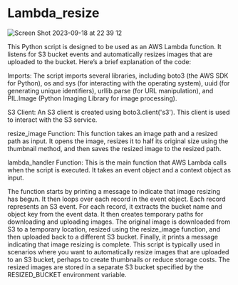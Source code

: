 # Lambda_resize
![Screen Shot 2023-09-18 at 22 39 12](https://github.com/juan-paulatino/Lambda_resize/assets/118320209/1ac30969-a70c-4957-8403-3b256f948077)


This Python script is designed to be used as an AWS Lambda function. It listens for S3 bucket events and automatically resizes images that are uploaded to the bucket. Here’s a brief explanation of the code:

Imports: The script imports several libraries, including boto3 (the AWS SDK for Python), os and sys (for interacting with the operating system), uuid (for generating unique identifiers), urllib.parse (for URL manipulation), and PIL.Image (Python Imaging Library for image processing).

S3 Client: An S3 client is created using boto3.client('s3'). This client is used to interact with the S3 service.

resize_image Function: This function takes an image path and a resized path as input. It opens the image, resizes it to half its original size using the thumbnail method, and then saves the resized image to the resized path.

lambda_handler Function: This is the main function that AWS Lambda calls when the script is executed. It takes an event object and a context object as input.

The function starts by printing a message to indicate that image resizing has begun.
It then loops over each record in the event object. Each record represents an S3 event.
For each record, it extracts the bucket name and object key from the event data.
It then creates temporary paths for downloading and uploading images.
The original image is downloaded from S3 to a temporary location, resized using the resize_image function, and then uploaded back to a different S3 bucket.
Finally, it prints a message indicating that image resizing is complete.
This script is typically used in scenarios where you want to automatically resize images that are uploaded to an S3 bucket, perhaps to create thumbnails or reduce storage costs. The resized images are stored in a separate S3 bucket specified by the RESIZED_BUCKET environment variable.
